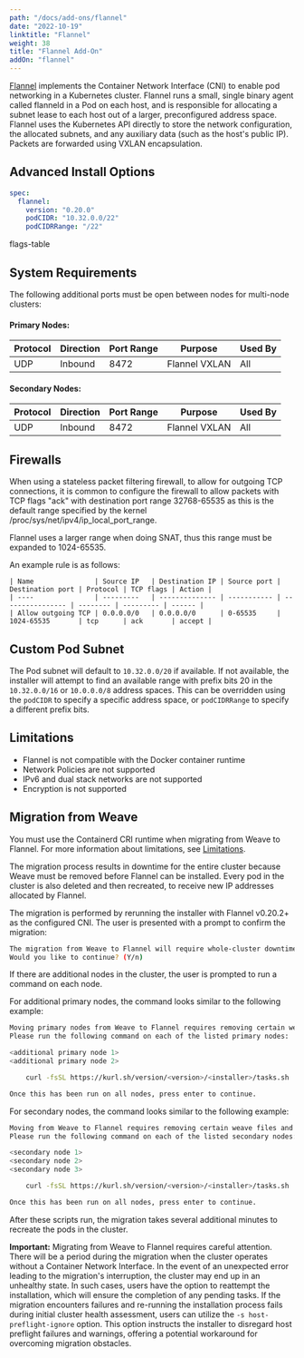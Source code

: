 ```yaml
---
path: "/docs/add-ons/flannel"
date: "2022-10-19"
linktitle: "Flannel"
weight: 38
title: "Flannel Add-On"
addOn: "flannel"
---
```


[Flannel](https://github.com/flannel-io/flannel) implements the Container Network Interface (CNI) to enable pod networking in a Kubernetes cluster.
Flannel runs a small, single binary agent called flanneld in a Pod on each host, and is responsible for allocating a subnet lease to each host out of a larger, preconfigured address space.
Flannel uses the Kubernetes API directly to store the network configuration, the allocated subnets, and any auxiliary data (such as the host's public IP).
Packets are forwarded using VXLAN encapsulation.

## Advanced Install Options

```yaml
spec:
  flannel:
    version: "0.20.0"
    podCIDR: "10.32.0.0/22"
    podCIDRRange: "/22"
```

flags-table

## System Requirements

The following additional ports must be open between nodes for multi-node clusters:

#### Primary Nodes:

| Protocol | Direction | Port Range | Purpose                 | Used By |
| -------  | --------- | ---------- | ----------------------- | ------- |
| UDP      | Inbound   | 8472       | Flannel VXLAN           | All     |

#### Secondary Nodes:

| Protocol | Direction | Port Range | Purpose                 | Used By |
| -------  | --------- | ---------- | ----------------------- | ------- |
| UDP      | Inbound   | 8472       | Flannel VXLAN           | All     |

## Firewalls

When using a stateless packet filtering firewall, to allow for outgoing TCP connections, it is common to configure the firewall to allow packets with TCP flags "ack" with destination port range 32768-65535 as this is the default range specified by the kernel /proc/sys/net/ipv4/ip_local_port_range.

Flannel uses a larger range when doing SNAT, thus this range must be expanded to 1024-65535.

An example rule is as follows:

```
| Name               | Source IP   | Destination IP | Source port | Destination port | Protocol | TCP flags | Action |
| ----               | ---------   | -------------- | ----------- | ---------------- | -------- | --------- | ------ |
| Allow outgoing TCP | 0.0.0.0/0   | 0.0.0.0/0      | 0-65535     | 1024-65535       | tcp      | ack       | accept |
```

## Custom Pod Subnet

The Pod subnet will default to `10.32.0.0/20` if available.
If not available, the installer will attempt to find an available range with prefix bits 20 in the `10.32.0.0/16` or `10.0.0.0/8` address spaces.
This can be overridden using the `podCIDR` to specify a specific address space, or `podCIDRRange` to specify a different prefix bits.

## Limitations

* Flannel is not compatible with the Docker container runtime
* Network Policies are not supported
* IPv6 and dual stack networks are not supported
* Encryption is not supported

## Migration from Weave

You must use the Containerd CRI runtime when migrating from Weave to Flannel. For more information about limitations, see [Limitations](#limitations).

The migration process results in downtime for the entire cluster because Weave must be removed before Flannel can be installed.
Every pod in the cluster is also deleted and then recreated, to receive new IP addresses allocated by Flannel.

The migration is performed by rerunning the installer with Flannel v0.20.2+ as the configured CNI.
The user is presented with a prompt to confirm the migration:

```bash
The migration from Weave to Flannel will require whole-cluster downtime.
Would you like to continue? (Y/n)
```

If there are additional nodes in the cluster, the user is prompted to run a command on each node.

For additional primary nodes, the command looks similar to the following example:

```bash
Moving primary nodes from Weave to Flannel requires removing certain weave files and restarting kubelet.
Please run the following command on each of the listed primary nodes:

<additional primary node 1>
<additional primary node 2>

	curl -fsSL https://kurl.sh/version/<version>/<installer>/tasks.sh | sudo bash -s weave-to-flannel-primary cert-key=<generated>

Once this has been run on all nodes, press enter to continue.
```

For secondary nodes, the command looks similar to the following example:

```bash
Moving from Weave to Flannel requires removing certain weave files and restarting kubelet.
Please run the following command on each of the listed secondary nodes:

<secondary node 1>
<secondary node 2>
<secondary node 3>

	curl -fsSL https://kurl.sh/version/<version>/<installer>/tasks.sh | sudo bash -s weave-to-flannel-secondary

Once this has been run on all nodes, press enter to continue.
```

After these scripts run, the migration takes several additional minutes to recreate the pods in the cluster.

**Important:** Migrating from Weave to Flannel requires careful attention. There will be a period during the migration when the cluster operates without a Container Network Interface.
In the event of an unexpected error leading to the migration's interruption, the cluster may end up in an unhealthy state.
In such cases, users have the option to reattempt the installation, which will ensure the completion of any pending tasks.
If the migration encounters failures and re-running the installation process fails during initial cluster health assessment, users can utilize the `-s host-preflight-ignore` option.
This option instructs the installer to disregard host preflight failures and warnings, offering a potential workaround for overcoming migration obstacles.
